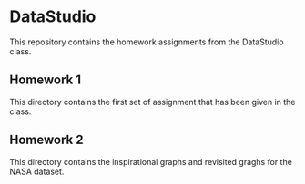 # DataStudio
This repository contains the homework assignments from the DataStudio class.

## Homework 1 ##

This directory contains the first set of assignment that has been given in the class.

## Homework 2 ##

This directory contains the inspirational graphs and revisited graghs for the NASA dataset.

